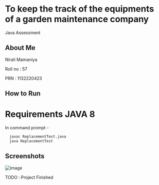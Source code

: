 
# To keep the track of the equipments of a garden maintenance company

Java Assessment


## About Me

Nirali Mamaniya

Roll no : 57

PRN : 1132220423


## How to Run 

# Requirements JAVA 8

In command prompt -

```bash
  javac ReplacementTest.java
  java ReplacementTest
```

## Screenshots
![image](https://user-images.githubusercontent.com/118497110/202891906-eb410469-60a7-4ab3-b091-e5d789910842.png)

TODO : Project Finished

